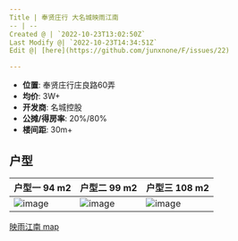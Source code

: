 ```yaml
---
Title | 奉贤庄行 大名城映雨江南
-- | --
Created @ | `2022-10-23T13:02:50Z`
Last Modify @| `2022-10-23T14:34:51Z`
Edit @| [here](https://github.com/junxnone/F/issues/22)

---
```

- **位置**: 奉贤庄行庄良路60弄
- **均价**: 3W+
- **开发商**: 名城控股
- **公摊/得房率**: 20%/80%
- **楼间距**: 30m+

## 户型


户型一 94 m2 | 户型二 99 m2 | 户型三 108 m2
-- | -- | --
 ![image](https://user-images.githubusercontent.com/2216970/197397862-9870309e-24d0-4382-94b1-86c34ea7145e.png) | ![image](https://user-images.githubusercontent.com/2216970/197397993-ee5813b4-954d-493b-960b-69b9dc228ff4.png) | ![image](https://user-images.githubusercontent.com/2216970/197397947-4653b9ed-29f5-4394-8d80-895a4cbd8c7f.png)



[映雨江南 map](https://junxnone.github.io/fmap/yyjn ':include :type=iframe width=100% height=1200px')
